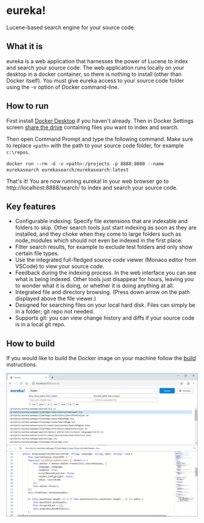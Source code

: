 # eureka!
Lucene-based search engine for your source code.

## What it is

eureka is a web application that harnesses the power of Lucene to index and search your source code. The web application runs locally on your desktop in a docker container, so there is nothing to install (other than Docker itself). You must give eureka access to your source code folder using the -v option of Docker command-line.

## How to run

First install [Docker Desktop](https://docs.docker.com/docker-for-windows/install/) if you haven't already. Then in Docker Settings screen [share the drive](https://docs.docker.com/docker-for-windows/#shared-drives) containing files you want to index and search.

Then open Command Prompt and type the following command. Make sure to replace ```<path>``` with the path to your source code folder, for example ```c:\repos```.

```
docker run --rm -d -v <path>:/projects -p 8888:8080 --name eurekasearch eurekasearch/eurekasearch:latest
```

That's it! You are now running eureka! In your web browser go to http://localhost:8888/search/ to index and search your source code.

## Key features
* Configurable indexing: Specify file extensions that are indexable and folders to skip. Other search tools just start indexing as soon as they are installed, and they choke when they come to large folders such as node_modules which should not even be indexed in the first place.
* Filter search results, for example to exclude test folders and only show certain file types.
* Use the integrated full-fledged source code viewer (Monaco editor from VSCode) to view your source code.
* Feedback during the indexing process. In the web interface you can see what is being indexed. Other tools just disappear for hours, leaving you to wonder what it is doing, or whether it is doing anything at all.
* Integrated file and directory browsing. (Press down arrow on the path displayed above the file viewer.)
* Designed for searching files on your local hard disk. Files can simply be in a folder; git repo not needed.
* Supports git: you can view change history and diffs if your source code is in a local git repo.

## How to build
If you would like to build the Docker image on your machine follow the [build](Build.md) instructions.

![Screenshot of search page](/screenshots/eureka_search_screen.png?raw=true)
